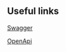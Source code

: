 ## Useful links

[Swagger](https://grafana-dev.devservices.willowinc.com/swagger-ui)

[OpenApi](https://grafana-dev.devservices.willowinc.com/openapi3)

